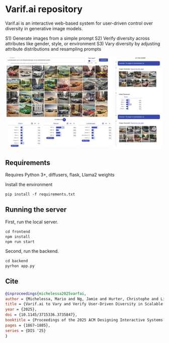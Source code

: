 # Varif.ai repository

Varif.ai is an interactive web-based system for user-driven control over diversity in generative image models. 

S1) Generate images from a simple prompt
S2) Verify diversity across attributes like gender, style, or environment
S3) Vary diversity by adjusting attribute distributions and resampling prompts

![interface](./interface.png)

## Requirements
Requires Python 3+, diffusers, flask, Llama2 weights

Install the environment
```console
pip install -f requirements.txt
```

## Running the server
First, run the local server.<br />

```console
cd frontend
npm install
npm run start
```

Second, run the backend.<br />

```console
cd backend
pyrhon app.py
```

## Cite 

```bibtex
@inproceedings{michelessa2025varfai,
author = {Michelessa, Mario and Ng, Jamie and Hurter, Christophe and Lim, Brian Y.},
title = {Varif.ai to Vary and Verify User-Driven Diversity in Scalable Image Generation},
year = {2025},
doi = {10.1145/3715336.3735847},
booktitle = {Proceedings of the 2025 ACM Designing Interactive Systems Conference},
pages = {1867–1885},
series = {DIS '25}
}
```
